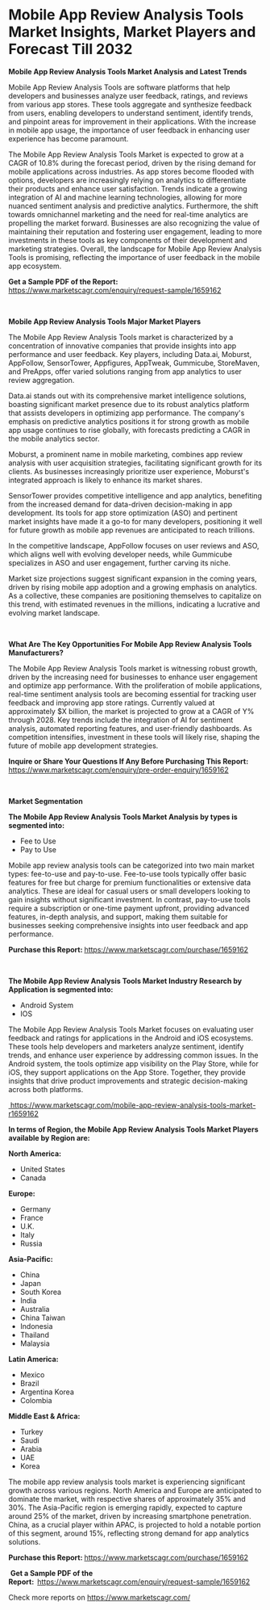 <p><h1>Mobile App Review Analysis Tools Market Insights, Market Players and Forecast Till 2032</h1></p><p><strong>Mobile App Review Analysis Tools Market Analysis and Latest Trends</strong></p>
<p><p>Mobile App Review Analysis Tools are software platforms that help developers and businesses analyze user feedback, ratings, and reviews from various app stores. These tools aggregate and synthesize feedback from users, enabling developers to understand sentiment, identify trends, and pinpoint areas for improvement in their applications. With the increase in mobile app usage, the importance of user feedback in enhancing user experience has become paramount.</p><p>The Mobile App Review Analysis Tools Market is expected to grow at a CAGR of 10.8% during the forecast period, driven by the rising demand for mobile applications across industries. As app stores become flooded with options, developers are increasingly relying on analytics to differentiate their products and enhance user satisfaction. Trends indicate a growing integration of AI and machine learning technologies, allowing for more nuanced sentiment analysis and predictive analytics. Furthermore, the shift towards omnichannel marketing and the need for real-time analytics are propelling the market forward. Businesses are also recognizing the value of maintaining their reputation and fostering user engagement, leading to more investments in these tools as key components of their development and marketing strategies. Overall, the landscape for Mobile App Review Analysis Tools is promising, reflecting the importance of user feedback in the mobile app ecosystem.</p></p>
<p><strong>Get a Sample PDF of the Report:&nbsp;</strong> <a href="https://www.marketscagr.com/enquiry/request-sample/1659162?utm_campaign=3032&utm_medium=2&utm_source=Github&utm_content=ia&utm_term=23032025&utm_id=mobile-app-review-analysis-tools">https://www.marketscagr.com/enquiry/request-sample/1659162</a></p>
<p>&nbsp;</p>
<p><strong>Mobile App Review Analysis Tools Major Market Players</strong></p>
<p><p>The Mobile App Review Analysis Tools market is characterized by a concentration of innovative companies that provide insights into app performance and user feedback. Key players, including Data.ai, Moburst, AppFollow, SensorTower, Appfigures, AppTweak, Gummicube, StoreMaven, and PreApps, offer varied solutions ranging from app analytics to user review aggregation.</p><p>Data.ai stands out with its comprehensive market intelligence solutions, boasting significant market presence due to its robust analytics platform that assists developers in optimizing app performance. The company's emphasis on predictive analytics positions it for strong growth as mobile app usage continues to rise globally, with forecasts predicting a CAGR in the mobile analytics sector.</p><p>Moburst, a prominent name in mobile marketing, combines app review analysis with user acquisition strategies, facilitating significant growth for its clients. As businesses increasingly prioritize user experience, Moburst's integrated approach is likely to enhance its market shares.</p><p>SensorTower provides competitive intelligence and app analytics, benefiting from the increased demand for data-driven decision-making in app development. Its tools for app store optimization (ASO) and pertinent market insights have made it a go-to for many developers, positioning it well for future growth as mobile app revenues are anticipated to reach trillions.</p><p>In the competitive landscape, AppFollow focuses on user reviews and ASO, which aligns well with evolving developer needs, while Gummicube specializes in ASO and user engagement, further carving its niche.</p><p>Market size projections suggest significant expansion in the coming years, driven by rising mobile app adoption and a growing emphasis on analytics. As a collective, these companies are positioning themselves to capitalize on this trend, with estimated revenues in the millions, indicating a lucrative and evolving market landscape.</p></p>
<p>&nbsp;</p>
<p><strong>What Are The Key Opportunities For Mobile App Review Analysis Tools Manufacturers?</strong></p>
<p><p>The Mobile App Review Analysis Tools market is witnessing robust growth, driven by the increasing need for businesses to enhance user engagement and optimize app performance. With the proliferation of mobile applications, real-time sentiment analysis tools are becoming essential for tracking user feedback and improving app store ratings. Currently valued at approximately $X billion, the market is projected to grow at a CAGR of Y% through 2028. Key trends include the integration of AI for sentiment analysis, automated reporting features, and user-friendly dashboards. As competition intensifies, investment in these tools will likely rise, shaping the future of mobile app development strategies.</p></p>
<p><strong>Inquire or Share Your Questions If Any Before Purchasing This Report:</strong> <a href="https://www.marketscagr.com/enquiry/pre-order-enquiry/1659162?utm_campaign=3032&utm_medium=2&utm_source=Github&utm_content=ia&utm_term=23032025&utm_id=mobile-app-review-analysis-tools">https://www.marketscagr.com/enquiry/pre-order-enquiry/1659162</a></p>
<p>&nbsp;</p>
<p><strong>Market Segmentation</strong></p>
<p><strong>The Mobile App Review Analysis Tools Market Analysis by types is segmented into:</strong></p>
<p><ul><li>Fee to Use</li><li>Pay to Use</li></ul></p>
<p><p>Mobile app review analysis tools can be categorized into two main market types: fee-to-use and pay-to-use. Fee-to-use tools typically offer basic features for free but charge for premium functionalities or extensive data analytics. These are ideal for casual users or small developers looking to gain insights without significant investment. In contrast, pay-to-use tools require a subscription or one-time payment upfront, providing advanced features, in-depth analysis, and support, making them suitable for businesses seeking comprehensive insights into user feedback and app performance.</p></p>
<p><strong>Purchase this Report:&nbsp;</strong><a href="https://www.marketscagr.com/purchase/1659162?utm_campaign=3032&utm_medium=2&utm_source=Github&utm_content=ia&utm_term=23032025&utm_id=mobile-app-review-analysis-tools">https://www.marketscagr.com/purchase/1659162</a></p>
<p>&nbsp;</p>
<p><strong>The Mobile App Review Analysis Tools Market Industry Research by Application is segmented into:</strong></p>
<p><ul><li>Android System</li><li>IOS</li></ul></p>
<p><p>The Mobile App Review Analysis Tools Market focuses on evaluating user feedback and ratings for applications in the Android and iOS ecosystems. These tools help developers and marketers analyze sentiment, identify trends, and enhance user experience by addressing common issues. In the Android system, the tools optimize app visibility on the Play Store, while for iOS, they support applications on the App Store. Together, they provide insights that drive product improvements and strategic decision-making across both platforms.</p></p>
<p><a href="https://www.marketscagr.com/mobile-app-review-analysis-tools-market-r1659162?utm_campaign=3032&utm_medium=2&utm_source=Github&utm_content=ia&utm_term=23032025&utm_id=mobile-app-review-analysis-tools">&nbsp;https://www.marketscagr.com/mobile-app-review-analysis-tools-market-r1659162</a></p>
<p><strong>In terms of Region, the Mobile App Review Analysis Tools Market Players available by Region are:</strong></p>
<p>
    <p> <strong> North America: </strong>
        <ul>
            <li>United States</li>
            <li>Canada</li>
        </ul>
        </p> 
    <p> <strong> Europe: </strong>
        <ul>
            <li>Germany</li>
            <li>France</li>
            <li>U.K.</li>
            <li>Italy</li>
            <li>Russia</li>
        </ul>
        </p> 
    <p> <strong> Asia-Pacific: </strong>
        <ul>
            <li>China</li>
            <li>Japan</li>
            <li>South Korea</li>
            <li>India</li>
            <li>Australia</li>
            <li>China Taiwan</li>
            <li>Indonesia</li>
            <li>Thailand</li>
            <li>Malaysia</li>
        </ul>
        </p> 
    <p> <strong> Latin America: </strong>
        <ul>
            <li>Mexico</li>
            <li>Brazil</li>
            <li>Argentina Korea</li>
            <li>Colombia</li>
        </ul>
        </p> 
    <p> <strong> Middle East & Africa: </strong>
        <ul>
            <li>Turkey</li>
            <li>Saudi</li>
            <li>Arabia</li>
            <li>UAE</li>
            <li>Korea</li>
        </ul>
    </p>
    </p>
<p><p>The mobile app review analysis tools market is experiencing significant growth across various regions. North America and Europe are anticipated to dominate the market, with respective shares of approximately 35% and 30%. The Asia-Pacific region is emerging rapidly, expected to capture around 25% of the market, driven by increasing smartphone penetration. China, as a crucial player within APAC, is projected to hold a notable portion of this segment, around 15%, reflecting strong demand for app analytics solutions.</p></p>
<p><strong>Purchase this Report: </strong><a href="https://www.marketscagr.com/purchase/1659162?utm_campaign=3032&utm_medium=2&utm_source=Github&utm_content=ia&utm_term=23032025&utm_id=mobile-app-review-analysis-tools">https://www.marketscagr.com/purchase/1659162</a></p>
<p>&nbsp;<strong>Get a Sample PDF of the Report:&nbsp;&nbsp;</strong><a href="https://www.marketscagr.com/enquiry/request-sample/1659162?utm_campaign=3032&utm_medium=2&utm_source=Github&utm_content=ia&utm_term=23032025&utm_id=mobile-app-review-analysis-tools">https://www.marketscagr.com/enquiry/request-sample/1659162</a></p>
<p><strong></strong></p>
<p>Check more reports on <a href="https://www.marketscagr.com/?utm_campaign=3032&utm_medium=2&utm_source=Github&utm_content=ia&utm_term=23032025&utm_id=mobile-app-review-analysis-tools">https://www.marketscagr.com/</a></p>